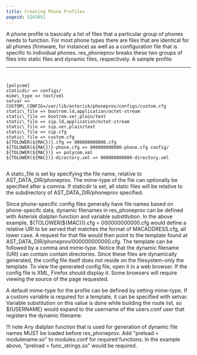 ```yaml
---
title: Creating Phone Profiles
pageid: 5243051
---
```


A phone profile is basically a list of files that a particular group of phones needs to function. For most phone types there are files that are identical for all phones (firmware, for instance) as well as a configuration file that is specific to individual phones. res\_phoneprov breaks these two groups of files into static files and dynamic files, respectively. A sample profile:




---

  
  


```


[polycom] 
staticdir => configs/ 
mime\_type => text/xml 
setvar => CUSTOM\_CONFIG=/var/lib/asterisk/phoneprov/configs/custom.cfg 
static\_file => bootrom.ld,application/octet-stream 
static\_file => bootrom.ver,plain/text 
static\_file => sip.ld,application/octet-stream 
static\_file => sip.ver,plain/text 
static\_file => sip.cfg 
static\_file => custom.cfg 
${TOLOWER(${MAC})}.cfg => 000000000000.cfg 
${TOLOWER(${MAC})}-phone.cfg => 000000000000-phone.cfg config/
${TOLOWER(${MAC})} => polycom.xml 
${TOLOWER(${MAC})}-directory.xml => 000000000000-directory.xml


```


A static\_file is set by specifying the file name, relative to AST\_DATA\_DIR/phoneprov. The mime-type of the file can optionally be specified after a comma. If staticdir is set, all static files will be relative to the subdirectory of AST\_DATA\_DIR/phoneprov specified. 


Since phone-specific config files generally have file names based on phone-specifc data, dynamic filenames in res\_phoneprov can be defined with Asterisk dialplan function and variable substitution. In the above example, ${TOLOWER(${MAC})}.cfg = 000000000000.cfg would define a relative URI to be served that matches the format of MACADDRESS.cfg, all lower case. A request for that file would then point to the template found at AST\_DATA\_DIR/phoneprov/000000000000.cfg. The template can be followed by a comma and mime-type. Notice that the dynamic filename (URI) can contain contain directories. Since these files are dynamically generated, the config file itself does not reside on the filesystem-only the template. To view the generated config file, open it in a web browser. If the config file is XML, Firefox should display it. Some browsers will require viewing the source of the page requested. 


A default mime-type for the profile can be defined by setting mime-type. If a custom variable is required for a template, it can be specified with setvar. Variable substitution on this value is done while building the route list, so ${USERNAME} would expand to the username of the users.conf user that registers the dynamic filename. 




!!! note 
    Any dialplan function that is used for generation of dynamic file names MUST be loaded before res\_phoneprov. Add "preload = modulename.so" to modules.conf for required functions. In the example above, "preload = func\_strings.so" would be required.

      
[//]: # (end-note)




